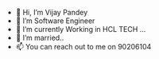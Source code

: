 - 👋 Hi, I’m Vijay Pandey
- 👀 I’m Software Engineer 
- 🌱 I’m currently Working in HCL TECH  ...
- 💞️ I’m married..
- 📫 You can reach out to me on 90206104

